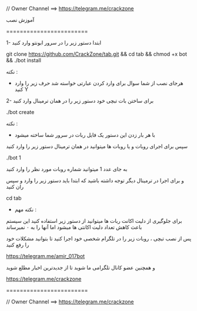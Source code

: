 // Owner Channel ==> https://telegram.me/crackzone

آموزش نصب 

========================

1- ابتدا دستور زیر را در سرور ابونتو وارد کنید

git clone https://github.com/CrackZone/tab.git && cd tab && chmod +x bot && ./bot install

نکته :

* هرجای نصب از شما سوال برای وارد کردن عبارتی خواسته شد حرف زیر را وارد کنید 
Y

2- برای ساختن بات تبچی خود دستور زیر را در همان ترمینال وارد کنید

./bot create

نکته :

* با هر بار زدن این دستور یک فایل ربات در سرور شما ساخته میشود

سپس برای اجرای روبات و یا روبات ها میتوانید در همان ترمینال دستور زیر را وارد کنید

./bot 1

به جای عدد 1 میتوانید شماره روبات مورد نظر را وارد کنید

و برای اجرا در ترمینال دیگر توجه داشته باشید که ابتدا باید دستور زیر را وارد و سپس ران کنید

cd tab

* نکته مهم :

برای جلوگیری از دلیت اکانت ربات ها میتوانید از دستور زیر استفاده کنید
این سیستم باعث کاهش تعداد دلیت اکانتی ها میشود اما آنها را به ۰ نمیرساند

پس از نصب تبچی ، روبات زیر را در تلگرام شخصی خود اجرا کنید تا بتوانید مشکلات خود را رفع کنید

https://telegram.me/amir_017bot

و همچنین عضو کانال تلگرامی ما شوید تا از جدیدترین اخبار مطلع شوید

https://telegram.me/crackzone

========================

// Owner Channel ==> https://telegram.me/crackzone



